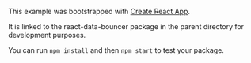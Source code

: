This example was bootstrapped with [Create React App](https://github.com/facebook/create-react-app).

It is linked to the react-data-bouncer package in the parent directory for development purposes.

You can run `npm install` and then `npm start` to test your package.
